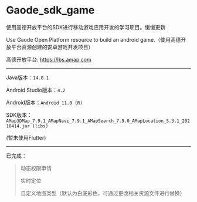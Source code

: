# Gaode_sdk_game
使用高德开放平台的SDK进行移动游戏应用开发的学习项目。缓慢更新

Use Gaode Open Platform resource to build an android game.（使用高德开放平台资源创建的安卓游戏开发项目）

高德开放平台: https://lbs.amap.com
****
Java版本：`14.0.1`

Android Studio版本：`4.2`

Android版本：`Android 11.0 (R)`

SDK版本：`AMap3DMap_7.9.1_AMapNavi_7.9.1_AMapSearch_7.9.0_AMapLocation_5.3.1_20210414.jar (libs)`

(暂未使用Flutter)
****
已完成：
> 动态权限申请
> 
> 实时定位
> 
> 自定义地图类型（默认为白底彩色，可通过更改相关资源文件进行替换）
